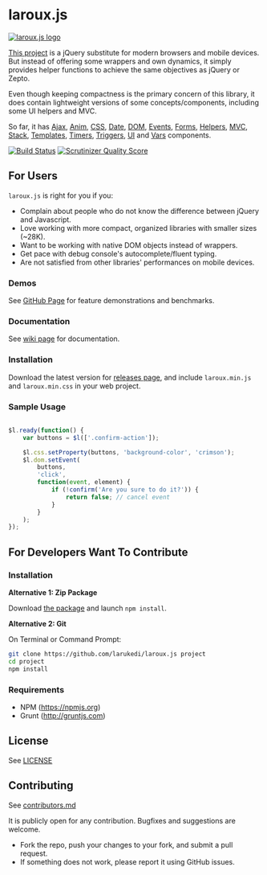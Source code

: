 # laroux.js

[![laroux.js logo](https://larukedi.github.io/laroux.js/assets/images/logo-medium.png)](https://larukedi.github.io/laroux.js/)

[This project](https://github.com/larukedi/laroux.js) is a jQuery substitute for modern browsers and mobile devices. But instead of offering some wrappers and own dynamics, it simply provides helper functions to achieve the same objectives as jQuery or Zepto.

Even though keeping compactness is the primary concern of this library, it does contain lightweight versions of some concepts/components, including some UI helpers and MVC.

So far, it has [Ajax](https://github.com/larukedi/laroux.js/wiki/ajax), [Anim](https://github.com/larukedi/laroux.js/wiki/anim), [CSS](https://github.com/larukedi/laroux.js/wiki/css), [Date](https://github.com/larukedi/laroux.js/wiki/date), [DOM](https://github.com/larukedi/laroux.js/wiki/dom), [Events](https://github.com/larukedi/laroux.js/wiki/events), [Forms](https://github.com/larukedi/laroux.js/wiki/forms), [Helpers](https://github.com/larukedi/laroux.js/wiki/helpers), [MVC](https://github.com/larukedi/laroux.js/wiki/mvc), [Stack](https://github.com/larukedi/laroux.js/wiki/stack), [Templates](https://github.com/larukedi/laroux.js/wiki/templates), [Timers](https://github.com/larukedi/laroux.js/wiki/timers), [Triggers](https://github.com/larukedi/laroux.js/wiki/triggers), [UI](https://github.com/larukedi/laroux.js/wiki/ui) and [Vars](https://github.com/larukedi/laroux.js/wiki/vars) components.


[![Build Status](https://travis-ci.org/larukedi/laroux.js.png?branch=master)](https://travis-ci.org/larukedi/laroux.js)
[![Scrutinizer Quality Score](https://scrutinizer-ci.com/g/larukedi/laroux.js/badges/quality-score.png?s=0a36236d23cac2919f7aafff510a636d9437abec)](https://scrutinizer-ci.com/g/larukedi/laroux.js/)


## For Users

`laroux.js` is right for you if you:

- Complain about people who do not know the difference between jQuery and Javascript.
- Love working with more compact, organized libraries with smaller sizes (~28K).
- Want to be working with native DOM objects instead of wrappers.
- Get pace with debug console's autocomplete/fluent typing.
- Are not satisfied from other libraries' performances on mobile devices.


### Demos

See [GitHub Page](https://larukedi.github.io/laroux.js/) for feature demonstrations and benchmarks.


### Documentation

See [wiki page](https://github.com/larukedi/laroux.js/wiki) for documentation.


### Installation
Download the latest version for [releases page](https://github.com/larukedi/laroux.js/releases), and include `laroux.min.js` and `laroux.min.css` in your web project.


### Sample Usage

```js

$l.ready(function() {
    var buttons = $l(['.confirm-action']);

    $l.css.setProperty(buttons, 'background-color', 'crimson');
    $l.dom.setEvent(
        buttons,
        'click',
        function(event, element) {
            if (!confirm('Are you sure to do it?')) {
                return false; // cancel event
            }
        }
    );
});
```


## For Developers Want To Contribute

### Installation

**Alternative 1: Zip Package**

Download [the package](https://github.com/larukedi/laroux.js/archive/master.zip) and launch `npm install`.

**Alternative 2: Git**

On Terminal or Command Prompt:
``` bash
git clone https://github.com/larukedi/laroux.js project
cd project
npm install
```


### Requirements

* NPM (https://npmjs.org)
* Grunt (http://gruntjs.com)


## License

See [LICENSE](LICENSE)


## Contributing

See [contributors.md](contributors.md)

It is publicly open for any contribution. Bugfixes and suggestions are welcome.

* Fork the repo, push your changes to your fork, and submit a pull request.
* If something does not work, please report it using GitHub issues.

